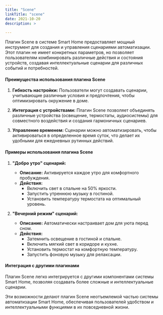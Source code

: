 ```yaml
---
title: "Scene"
linkTitle: "scene"
date: 2021-10-20
description: >
  
---
```


Плагин Scene в системе Smart Home предоставляет мощный инструмент для создания и управления сценариями автоматизации.
Этот плагин не имеет конкретных параметров, но позволяет пользователям комбинировать различные действия и состояния
устройств, создавая интеллектуальные сценарии для различных событий и потребностей.

#### Преимущества использования плагина Scene

1. **Гибкость настройки:** Пользователи могут создавать сценарии, учитывающие различные условия и предпочтения, чтобы
   оптимизировать окружение в доме.

2. **Интеграция с устройствами:** Плагин Scene позволяет объединять различные устройства (освещение, термостаты,
   аудиосистемы) для совместного воздействия и создания гармоничных сценариев.

3. **Управление временем:** Сценарии можно автоматизировать, чтобы активироваться в определенное время суток, что делает
   их удобными для ежедневных рутинных действий.

#### Примеры использования плагина Scene

1. **"Добро утро" сценарий:**
    - **Описание:** Активируется каждое утро для комфортного пробуждения.
    - **Действия:**
        - Включить свет в спальне на 50% яркости.
        - Запустить утреннюю музыку в гостиной.
        - Установить температуру термостата на оптимальный уровень.

2. **"Вечерний режим" сценарий:**
    - **Описание:** Автоматически настраивает дом для уюта перед сном.
    - **Действия:**
        - Затемнить освещение в гостиной и спальне.
        - Включить мягкий свет в коридоре и кухне.
        - Установить термостат на комфортную температуру.
        - Запустить фоновую музыку для релаксации.

#### Интеграция с другими плагинами

Плагин Scene легко интегрируется с другими компонентами системы Smart Home, позволяя создавать более сложные и
интеллектуальные сценарии.

Эти возможности делают плагин Scene неотъемлемой частью системы автоматизации Smart Home, обеспечивая пользователей
удобством и интеллектуальными функциями в их повседневной жизни.
